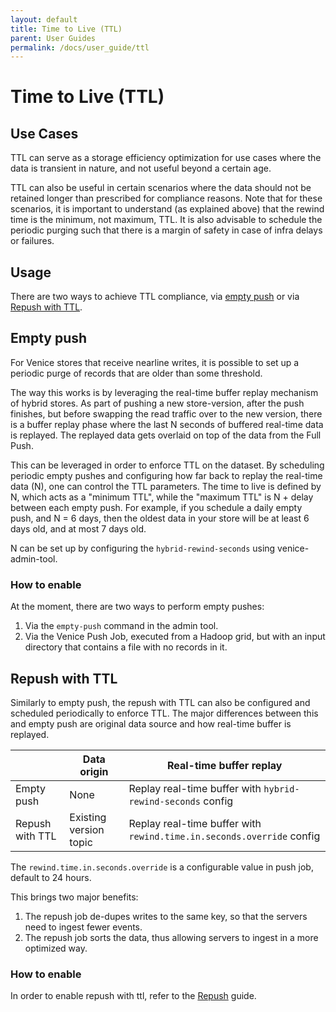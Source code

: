 ```yaml
---
layout: default
title: Time to Live (TTL)
parent: User Guides
permalink: /docs/user_guide/ttl
---
```


# Time to Live (TTL)

## Use Cases
TTL can serve as a storage efficiency optimization for use cases where the data is transient in nature, and not useful
beyond a certain age.

TTL can also be useful in certain scenarios where the data should not be retained longer than prescribed for compliance
reasons. Note that for these scenarios, it is important to understand (as explained above) that the rewind time is the 
minimum, not maximum, TTL. It is also advisable to schedule the periodic purging such that there is a margin of safety 
in case of infra delays or failures.

## Usage

There are two ways to achieve TTL compliance, via [empty push](#empty-push) or via [Repush with TTL](#repush-with-ttl).

## Empty push

For Venice stores that receive nearline writes, it is possible to set up a periodic purge of records that are older than
some threshold.

The way this works is by leveraging the real-time buffer replay mechanism of hybrid stores. As part of pushing a new
store-version, after the push finishes, but before swapping the read traffic over to the new version, there is a buffer
replay phase where the last N seconds of buffered real-time data is replayed. The replayed data gets overlaid on top of
the data from the Full Push.

This can be leveraged in order to enforce TTL on the dataset. By scheduling periodic empty pushes and configuring how far back to replay the real-time data (N), one can control the
TTL parameters. The time to live is defined by N, which acts as a "minimum TTL", while the "maximum TTL" is N + delay
between each empty push. For example, if you schedule a daily empty push, and N = 6 days, then the oldest data in your
store will be at least 6 days old, and at most 7 days old.

N can be set up by configuring the `hybrid-rewind-seconds` using venice-admin-tool.
### How to enable

At the moment, there are two ways to perform empty pushes:
1. Via the `empty-push` command in the admin tool.
2. Via the Venice Push Job, executed from a Hadoop grid, but with an input directory that contains a file with no
   records in it.

## Repush with TTL
Similarly to empty push, the repush with TTL can also be configured and scheduled periodically to enforce TTL.
The major differences between this and empty push are original data source and how real-time buffer is replayed.

|                 | Data origin            | Real-time buffer replay                                               |
|-----------------|------------------------|-----------------------------------------------------------------------|
| Empty push      | None                   | Replay real-time buffer with `hybrid-rewind-seconds` config           |
| Repush with TTL | Existing version topic | Replay real-time buffer with `rewind.time.in.seconds.override` config |

The `rewind.time.in.seconds.override` is a configurable value in push job, default to 24 hours.

This brings two major benefits:
1. The repush job de-dupes writes to the same key, so that the servers need to ingest fewer events.
2. The repush job sorts the data, thus allowing servers to ingest in a more optimized way.

### How to enable

In order to enable repush with ttl, refer to the [Repush](../ops_guide/repush.md) guide.
